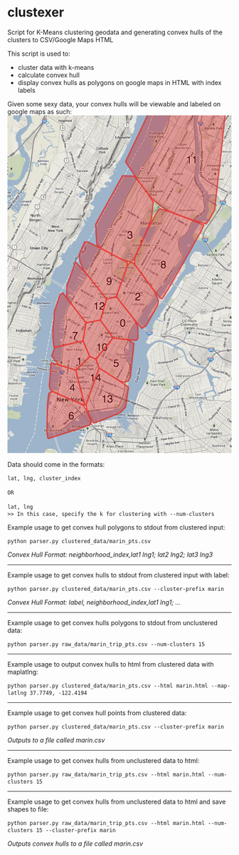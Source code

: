 clustexer
=========

Script for K-Means clustering geodata and generating convex hulls of the clusters to CSV/Google Maps HTML

This script is used to:
* cluster data with k-means
* calculate convex hull
* display convex hulls as polygons on google maps in HTML with index labels
 
Given some sexy data, your convex hulls will be viewable and labeled on google maps as such:
![NY Clusters](/images/ny_clusters.png)


Data should come in the formats:

    lat, lng, cluster_index

    OR

    lat, lng
    >> In this case, specify the k for clustering with --num-clusters


Example usage to get convex hull polygons to stdout from clustered input:

    python parser.py clustered_data/marin_pts.csv
*Convex Hull Format: neighborhood_index,lat1 lng1; lat2 lng2; lat3 lng3*

***

Example usage to get convex hulls to stdout from clustered input with label:

    python parser.py clustered_data/marin_pts.csv --cluster-prefix marin
*Convex Hull Format: label, neighborhood_index,lat1 lng1; ...*

***

Example usage to get convex hulls polygons to stdout from unclustered data:

    python parser.py raw_data/marin_trip_pts.csv --num-clusters 15

***

Example usage to output convex hulls to html from clustered data with maplatlng:

    python parser.py clustered_data/marin_pts.csv --html marin.html --map-latlng 37.7749, -122.4194

***

Example usage to get convex hull points from clustered data:

    python parser.py clustered_data/marin_pts.csv --cluster-prefix marin
*Outputs to a file called marin.csv*

***

Example usage to get convex hulls from unclustered data to html:

    python parser.py raw_data/marin_trip_pts.csv --html marin.html --num-clusters 15

***

Example usage to get convex hulls from unclustered data to html and save shapes to file:

    python parser.py raw_data/marin_trip_pts.csv --html marin.html --num-clusters 15 --cluster-prefix marin
*Outputs convex hulls to a file called marin.csv*
